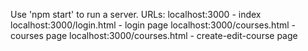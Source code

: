 Use 'npm start' to run a server.
URLs:
localhost:3000 - index
localhost:3000/login.html - login page
localhost:3000/courses.html - courses page
localhost:3000/courses.html - create-edit-course page